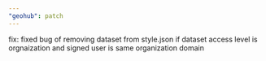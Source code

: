 ```yaml
---
"geohub": patch
---
```


fix: fixed bug of removing dataset from style.json if dataset access level is orgnaization and signed user is same organization domain
